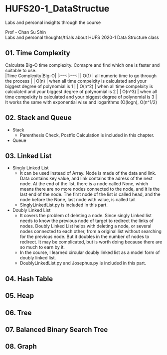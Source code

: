 # HUFS20-1_DataStructue
Labs and personal insights through the course

Prof - Chan Su Shin <br>
Labs and personal thoughts/trials about HUFS 2020-1 Data Structure class

## 01. Time Complexity
Calculate Big-O time complexity. Comapre and find which one is faster and suitable to use. <br>
|Time Complexity|Big-O|
|:---:|:---:|
| O(1) | all numeric time to go through the process |
| O(n) | when all time compelxity is calculated and your biggest degree of polynomial is 1 |
| O(n^2) | when all time compelxity is calculated and your biggest degree of polynomial is 2 |
| O(n^3) | when all time compelxity is calculated and your biggest degree of polynomial is 3 |
<br>
It works the same with exponential wise and logarithms (O(logn), O(n^1/2)

## 02. Stack and Queue
- Stack
  - Parenthesis Check, Postfix Calculation is included in this chapter.
- Queue

## 03. Linked List
- Singly Linked List
  - It can be used instead of Array. Node is made of the data and link. Data contains key value, and link contains the adress of the next node. At the end of the list, there is a node called None, which means there are no more nodes connected to the node, and it is the last end of the node. The first node of the list is called head, and the node before the None, last node with value, is called tail.
  - SinglyLinkedList.py is included in this part.
- Doubly Linked List
  - It covers the problem of deleting a node. Since singly Linked list needs to know the previous node of target to redirect the links of nodes. Doubly Linked List helps with deleting a node, or several nodes connected to each other, from a original list without searching for the previous node. But it doubles in the number of nodes to redirect. It may be complicated, but is worth doing because there are so much to earn by it. <br>
  - In the course, I learned circular doubly linked list as a model form of doubly linked list.
  - DoublyLinkedList.py and Josephus.py is included in this part.

## 04. Hash Table

## 05. Heap

## 06. Tree

## 07. Balanced Binary Search Tree

## 08. Graph
